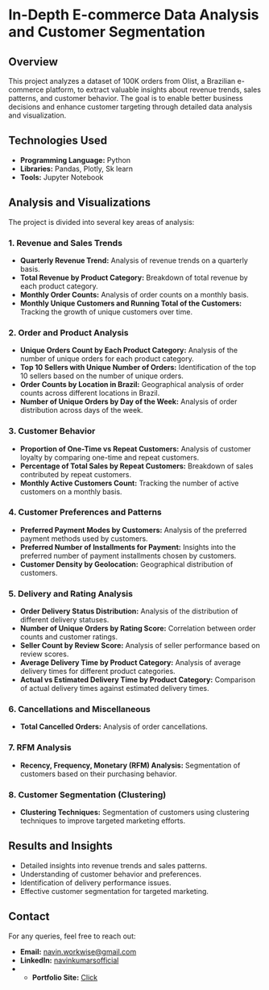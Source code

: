 # In-Depth E-commerce Data Analysis and Customer Segmentation

## Overview
This project analyzes a dataset of 100K orders from Olist, a Brazilian e-commerce platform, to extract valuable insights about revenue trends, sales patterns, and customer behavior. The goal is to enable better business decisions and enhance customer targeting through detailed data analysis and visualization.

## Technologies Used
- **Programming Language:** Python
- **Libraries:** Pandas, Plotly, Sk learn 
- **Tools:** Jupyter Notebook

## Analysis and Visualizations
The project is divided into several key areas of analysis:

### 1. Revenue and Sales Trends
- **Quarterly Revenue Trend:** Analysis of revenue trends on a quarterly basis.
- **Total Revenue by Product Category:** Breakdown of total revenue by each product category.
- **Monthly Order Counts:** Analysis of order counts on a monthly basis.
- **Monthly Unique Customers and Running Total of the Customers:** Tracking the growth of unique customers over time.

### 2. Order and Product Analysis
- **Unique Orders Count by Each Product Category:** Analysis of the number of unique orders for each product category.
- **Top 10 Sellers with Unique Number of Orders:** Identification of the top 10 sellers based on the number of unique orders.
- **Order Counts by Location in Brazil:** Geographical analysis of order counts across different locations in Brazil.
- **Number of Unique Orders by Day of the Week:** Analysis of order distribution across days of the week.

### 3. Customer Behavior
- **Proportion of One-Time vs Repeat Customers:** Analysis of customer loyalty by comparing one-time and repeat customers.
- **Percentage of Total Sales by Repeat Customers:** Breakdown of sales contributed by repeat customers.
- **Monthly Active Customers Count:** Tracking the number of active customers on a monthly basis.

### 4. Customer Preferences and Patterns
- **Preferred Payment Modes by Customers:** Analysis of the preferred payment methods used by customers.
- **Preferred Number of Installments for Payment:** Insights into the preferred number of payment installments chosen by customers.
- **Customer Density by Geolocation:** Geographical distribution of customers.

### 5. Delivery and Rating Analysis
- **Order Delivery Status Distribution:** Analysis of the distribution of different delivery statuses.
- **Number of Unique Orders by Rating Score:** Correlation between order counts and customer ratings.
- **Seller Count by Review Score:** Analysis of seller performance based on review scores.
- **Average Delivery Time by Product Category:** Analysis of average delivery times for different product categories.
- **Actual vs Estimated Delivery Time by Product Category:** Comparison of actual delivery times against estimated delivery times.

### 6. Cancellations and Miscellaneous
- **Total Cancelled Orders:** Analysis of order cancellations.

### 7. RFM Analysis
- **Recency, Frequency, Monetary (RFM) Analysis:** Segmentation of customers based on their purchasing behavior.

### 8. Customer Segmentation (Clustering)
- **Clustering Techniques:** Segmentation of customers using clustering techniques to improve targeted marketing efforts.


## Results and Insights
- Detailed insights into revenue trends and sales patterns.
- Understanding of customer behavior and preferences.
- Identification of delivery performance issues.
- Effective customer segmentation for targeted marketing.


## Contact
For any queries, feel free to reach out:
- **Email:** navin.workwise@gmail.com
- **LinkedIn:** [navinkumarsofficial](https://www.linkedin.com/in/navinkumarsofficial)
- - **Portfolio Site:** [Click](https://navinswork.wixsite.com/portfolio)

